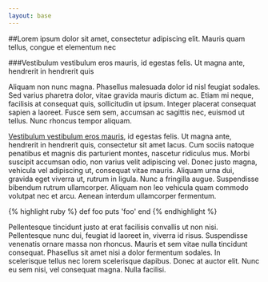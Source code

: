 ```yaml
---
layout: base
---
```


##Lorem ipsum dolor sit amet, consectetur adipiscing elit. Mauris quam tellus, congue et elementum nec

###Vestibulum vestibulum eros mauris, id egestas felis. Ut magna ante, hendrerit in hendrerit quis

Aliquam non nunc magna. Phasellus malesuada dolor id nisl feugiat sodales. Sed varius pharetra dolor, vitae gravida mauris dictum ac. Etiam mi neque, facilisis at consequat quis, sollicitudin ut ipsum. Integer placerat consequat sapien a laoreet. Fusce sem sem, accumsan ac sagittis nec, euismod ut tellus. Nunc rhoncus tempor aliquam.

[Vestibulum vestibulum eros mauris](http://google.com), id egestas felis. Ut magna ante, hendrerit in hendrerit quis, consectetur sit amet lacus. Cum sociis natoque penatibus et magnis dis parturient montes, nascetur ridiculus mus. Morbi suscipit accumsan odio, non varius velit adipiscing vel. Donec justo magna, vehicula vel adipiscing ut, consequat vitae mauris. Aliquam urna dui, gravida eget viverra ut, rutrum in ligula. Nunc a fringilla augue. Suspendisse bibendum rutrum ullamcorper. Aliquam non leo vehicula quam commodo volutpat nec et arcu. Aenean interdum ullamcorper fermentum.


{% highlight ruby %}
def foo
  puts 'foo'
end
{% endhighlight %}


Pellentesque tincidunt justo at erat facilisis convallis ut non nisi. Pellentesque nunc dui, feugiat id laoreet in, viverra id risus. Suspendisse venenatis ornare massa non rhoncus. Mauris et sem vitae nulla tincidunt consequat. Phasellus sit amet nisi a dolor fermentum sodales. In scelerisque tellus nec lorem scelerisque dapibus. Donec at auctor elit. Nunc eu sem nisi, vel consequat magna. Nulla facilisi.